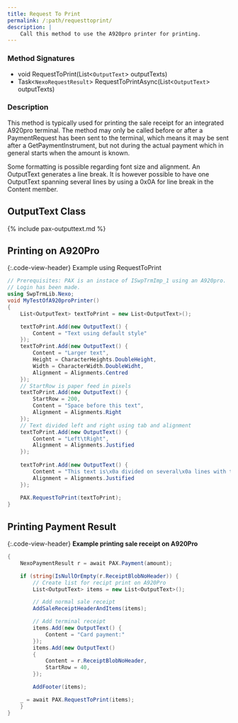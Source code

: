 ```yaml
---
title: Request To Print
permalink: /:path/requesttoprint/
description: |
    Call this method to use the A920pro printer for printing.
---
```

### Method Signatures

*   void RequestToPrint(List<`OutputText`> outputTexts)
*   Task<`NexoRequestResult`> RequestToPrintAsync(List<`OutputText`> outputTexts)

### Description

This method is typically used for printing the sale receipt for an integrated A920pro terminal.
The method may only be called before or after a PaymentRequest has been sent to the terminal, which means it may be sent after a GetPaymentInstrument, but not during the actual payment which in general starts when the amount is known.

Some formatting is possible regarding font size and alignment. An OutputText generates a line break. It is however possible to have one OutputText spanning several lines by using a 0x0A for line break in the Content member.

## OutputText Class

{% include pax-outputtext.md %}

## Printing on A920Pro

{:.code-view-header}
Example using RequestToPrint

```c#
// Prerequisites: PAX is an instace of ISwpTrmImp_1 using an A920pro.
// Login has been made.
using SwpTrmLib.Nexo;
void MyTestOfA920proPrinter()
{
    List<OutputText> textToPrint = new List<OutputText>();

    textToPrint.Add(new OutputText() {
        Content = "Text using default style"
    });
    textToPrint.Add(new OutputText() {
        Content = "Larger text",
        Height = CharacterHeights.DoubleHeight,
        Width = CharacterWidth.DoubleWidht,
        Alignment = Alignments.Centred
    });
    // StartRow is paper feed in pixels
    textToPrint.Add(new OutputText() {
        StartRow = 200,
        Content = "Space before this text",
        Alignment = Alignments.Right
    });
    // Text divided left and right using tab and alignment
    textToPrint.Add(new OutputText() {
        Content = "Left\tRight",
        Alignment = Alignments.Justified
    });
   
    textToPrint.Add(new OutputText() {
        Content = "This text is\x0a divided on several\x0a lines with the\x0a same formatting",
        Alignment = Alignments.Justified
    });
    
    PAX.RequestToPrint(textToPrint);
}
```

## Printing Payment Result

{:.code-view-header}
**Example printing sale receipt on A920Pro**

```c#
{
    NexoPaymentResult r = await PAX.Payment(amount);

    if (string(IsNullOrEmpty(r.ReceiptBlobNoHeader)) {
        // Create list for recipt print on A920Pro
        List<OutputText> items = new List<OutputText>();

        // Add normal sale receipt
        AddSaleReceiptHeaderAndItems(items);

        // Add terminal receipt
        items.Add(new OutputText() {
            Content = "Card payment:"
        });
        items.Add(new OutputText()
        {
            Content = r.ReceiptBlobNoHeader,
            StartRow = 40,
        });

        AddFooter(items);

    _ = await PAX.RequestToPrint(items);
    }
}
```
